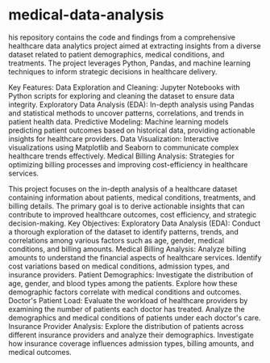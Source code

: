 # medical-data-analysis

his repository contains the code and findings from a comprehensive healthcare data analytics project aimed at extracting insights from a diverse dataset related to patient demographics, medical conditions, and treatments. The project leverages Python, Pandas, and machine learning techniques to inform strategic decisions in healthcare delivery.

Key Features:
Data Exploration and Cleaning: Jupyter Notebooks with Python scripts for exploring and cleaning the dataset to ensure data integrity.
Exploratory Data Analysis (EDA): In-depth analysis using Pandas and statistical methods to uncover patterns, correlations, and trends in patient health data.
Predictive Modeling: Machine learning models predicting patient outcomes based on historical data, providing actionable insights for healthcare providers.
Data Visualization: Interactive visualizations using Matplotlib and Seaborn to communicate complex healthcare trends effectively.
Medical Billing Analysis: Strategies for optimizing billing processes and improving cost-efficiency in healthcare services.

This project focuses on the in-depth analysis of a healthcare dataset containing information about patients, medical conditions, treatments, and billing details. The primary goal is to derive actionable insights that can contribute to improved healthcare outcomes, cost efficiency, and strategic decision-making.
Key Objectives:
Exploratory Data Analysis (EDA): Conduct a thorough exploration of the dataset to identify patterns, trends, and correlations among various factors such as age, gender, medical conditions, and billing amounts.
Medical Billing Analysis: Analyze billing amounts to understand the financial aspects of healthcare services. Identify cost variations based on medical conditions, admission types, and insurance providers.
Patient Demographics: Investigate the distribution of age, gender, and blood types among the patients. Explore how these demographic factors correlate with medical conditions and outcomes.
Doctor's Patient Load: Evaluate the workload of healthcare providers by examining the number of patients each doctor has treated. Analyze the demographics and medical conditions of patients under each doctor's care.
Insurance Provider Analysis: Explore the distribution of patients across different insurance providers and analyze their demographics. Investigate how insurance coverage influences admission types, billing amounts, and medical outcomes.

